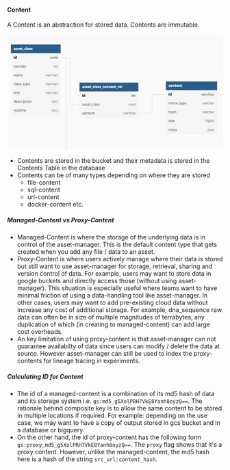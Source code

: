 #### Content
A Content is an abstraction for stored data. Contents are immutable.

![content](imgs/content_schema.jpg)

* Contents are stored in the bucket and their metadata is stored in the Contents Table in the database
* Contents can be of many types depending on where they are stored
    - file-content
    - sql-content 
    - url-content 
    - docker-content etc.

##### Managed-Content vs Proxy-Content
* Managed-Content is where the storage of the underlying data is in control of the asset-manager. This is the default content type
  that gets created when you add any file / data to an asset.
* Proxy-Content is where users actively manage where their data is stored but still want to use asset-manager for storage, retrieval, sharing
  and version control of data. For example, users may want to store data in google buckets and directly access those (without using asset-manager). 
  This situation is especially useful where teams want to have minimal friction of using a data-handling tool like asset-manager.
  In other cases, users may want to add pre-existing cloud data without increase any cost of additional storage. For example, dna_sequence raw data 
  can often be in size of multiple magnitudes of terrabytes, any duplication of which (in creating to managed-content) can add large cost overheads.
* An key limitation of using proxy-content is that asset-manager can not guarantee availabilty of data since users can modify / delete the data
  at source. However asset-manager can still be used to index the proxy-contents for lineage tracing in experiments.

##### Calculating ID for Content
* The id of a managed-content is a combination of its md5 hash of data and its storage system i.e. `gs:md5_g5XolPRH7VkE8Yanh8oyzQ==`. The rationale behind composite key
  is to allow the same content to be stored in multiple locations if required. For example: depending on the use case, we may want to have a copy of 
  output stored in gcs bucket and in a database or bigquery. 
* On the other hand, the id of proxy-content has the following form `gs:proxy_md5_g5XolPRH7VkE8Yanh8oyzQ==`. The `proxy` flag shows that it's a proxy content.
  However, unlike the managed-content, the md5 hash here is a hash of the string `src_url:content_hash`. 
  